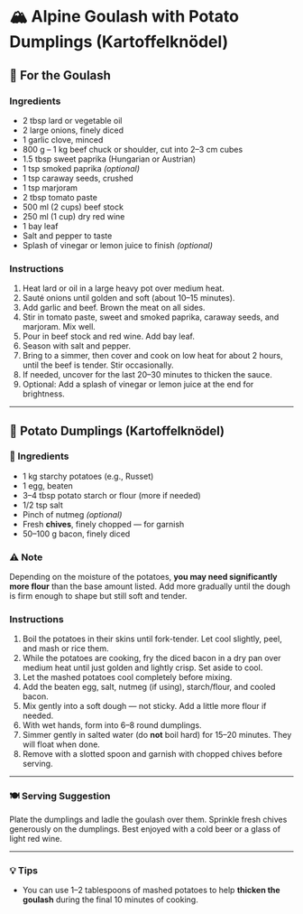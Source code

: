 # 🏔️ Alpine Goulash with Potato Dumplings (Kartoffelknödel)

## 🍖 For the Goulash

### Ingredients

* 2 tbsp lard or vegetable oil
* 2 large onions, finely diced
* 1 garlic clove, minced
* 800 g – 1 kg beef chuck or shoulder, cut into 2–3 cm cubes
* 1.5 tbsp sweet paprika (Hungarian or Austrian)
* 1 tsp smoked paprika *(optional)*
* 1 tsp caraway seeds, crushed
* 1 tsp marjoram
* 2 tbsp tomato paste
* 500 ml (2 cups) beef stock
* 250 ml (1 cup) dry red wine
* 1 bay leaf
* Salt and pepper to taste
* Splash of vinegar or lemon juice to finish *(optional)*

### Instructions

1. Heat lard or oil in a large heavy pot over medium heat.
2. Sauté onions until golden and soft (about 10–15 minutes).
3. Add garlic and beef. Brown the meat on all sides.
4. Stir in tomato paste, sweet and smoked paprika, caraway seeds, and marjoram. Mix well.
5. Pour in beef stock and red wine. Add bay leaf.
6. Season with salt and pepper.
7. Bring to a simmer, then cover and cook on low heat for about 2 hours, until the beef is tender. Stir occasionally.
8. If needed, uncover for the last 20–30 minutes to thicken the sauce.
9. Optional: Add a splash of vinegar or lemon juice at the end for brightness.

---

## 🥔 Potato Dumplings (Kartoffelknödel)

### 🧂 Ingredients

* 1 kg starchy potatoes (e.g., Russet)
* 1 egg, beaten
* 3–4 tbsp potato starch or flour (more if needed)
* 1/2 tsp salt
* Pinch of nutmeg *(optional)*
* Fresh **chives**, finely chopped — for garnish
* 50–100 g bacon, finely diced

### ⚠️ Note

Depending on the moisture of the potatoes, **you may need significantly more flour** than the base amount listed. Add more gradually until the dough is firm enough to shape but still soft and tender.

### Instructions

1. Boil the potatoes in their skins until fork-tender. Let cool slightly, peel, and mash or rice them.
2. While the potatoes are cooking, fry the diced bacon in a dry pan over medium heat until just golden and lightly crisp. Set aside to cool.
3. Let the mashed potatoes cool completely before mixing.
4. Add the beaten egg, salt, nutmeg (if using), starch/flour, and cooled bacon.
5. Mix gently into a soft dough — not sticky. Add a little more flour if needed.
6. With wet hands, form into 6–8 round dumplings.
7. Simmer gently in salted water (do **not** boil hard) for 15–20 minutes. They will float when done.
8. Remove with a slotted spoon and garnish with chopped chives before serving.

---

### 🍽 Serving Suggestion

Plate the dumplings and ladle the goulash over them. Sprinkle fresh chives generously on the dumplings. Best enjoyed with a cold beer or a glass of light red wine.

---

### 💡 Tips

- You can use 1–2 tablespoons of mashed potatoes to help **thicken the goulash** during the final 10 minutes of cooking.
